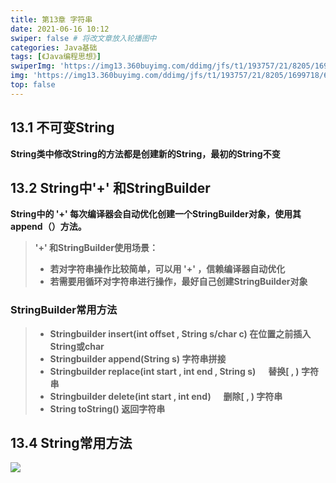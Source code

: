 ```yaml
---
title: 第13章 字符串
date: 2021-06-16 10:12
swiper: false # 将改文章放入轮播图中
categories: Java基础
tags: [《Java编程思想》]
swiperImg: 'https://img13.360buyimg.com/ddimg/jfs/t1/193757/21/8205/1699718/60c7fc81Ed0f17d7b/65a7dc35be8430f2.jpg' # 该文章在轮播图中的图片
img: 'https://img13.360buyimg.com/ddimg/jfs/t1/193757/21/8205/1699718/60c7fc81Ed0f17d7b/65a7dc35be8430f2.jpg' # 该文章图片，可以是本地目录下图片也可以是http://xxx图片
top: false
---
```



## 13.1 不可变String
**String类中修改String的方法都是创建新的String，最初的String不变**
## 13.2 String中'+' 和StringBuilder
**String中的 '+' 每次编译器会自动优化创建一个StringBuilder对象，使用其append（）方法。**
> **'+' 和StringBuilder使用场景：**
> - **若对字符串操作比较简单，可以用 '+' ，信赖编译器自动优化**
> - **若需要用循环对字符串进行操作，最好自己创建StringBuilder对象**


### StringBuilder常用方法
> - **Stringbuilder insert(int offset , String s/char c)          在位置之前插入String或char**
> - **Stringbuilder append(String s)                                  字符串拼接**
> - **Stringbuilder replace(int start , int end , String s)       替换[ , ) 字符串**
> - **Stringbuilder delete(int start , int end)                       删除[ , ) 字符串**
> - **String toString()                                                      返回字符串**



## 13.4 String常用方法
![](https://img14.360buyimg.com/ddimg/jfs/t1/181445/2/9464/261049/60c94bfdE276da18f/707e4518ef45b22c.png)
